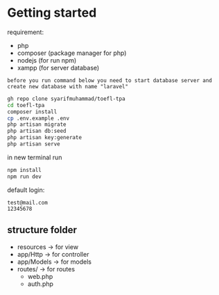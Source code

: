 # Getting started

requirement:
- php
- composer (package manager for php)
- nodejs (for run npm)
- xampp (for server database)

``
before you run command below you need to start database server and create new database with name "laravel"
``

```bash
gh repo clone syarifmuhammad/toefl-tpa 
cd toefl-tpa
composer install
cp .env.example .env
php artisan migrate
php artisan db:seed
php artisan key:generate
php artisan serve
```

in new terminal run
```bash
npm install
npm run dev
```

default login:
```
test@mail.com
12345678
```


## structure folder
- resources -> for view
- app/Http -> for controller
- app/Models -> for models
- routes/ -> for routes
  - web.php
  - auth.php 
